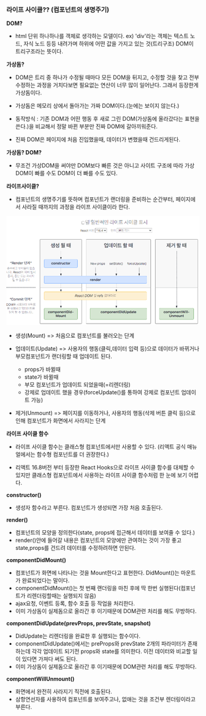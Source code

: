 ### 라이프 사이클?? (컴포넌트의 생명주기)

**DOM?**

- html 단위 하나하나를 객체로 생각하는 모델이다.
    ex) 'div'라는 객체는 텍스트 노드, 자식 노드 등등 내려가며 하위에 어떤 값을 가지고 있는 것(트리구조)
    DOM이 트리구조라는 뜻이다.

**가상돔?**

- DOM은 트리 중 하나가 수정될 때마다 모든 DOM을 뒤지고, 수정할 것을 찾고 전부 수정하는 과정을 거치다보면 필요없는 연산이 너무 많이 일어난다.
    그래서 등장한게 가상돔이다.

- 가상돔은 메모리 상에서 돌아가는 가짜 DOM이다.(눈에는 보이지 않는다.)

- 동작방식 : 기존 DOM과 어떤 행동 후 새로 그린 DOM(가상돔에 올라갔다는 표현을 쓴다.)을 비교해서 정말 바뀐 부분만 진짜 DOM에 갈아끼워준다.

- 진짜 DOM은 페이지에 처음 진입했을때, 데이터가 변했을때 건드리게된다.

**가상돔? DOM?**

- 무조건 가상DOM을 써야만 DOM보다 빠른 것은 아니고 사이트 구조에 따라 가상DOM이 빠를 수도 DOM이 더 빠를 수도 있다.

**라이프사이클?**

- 컴포넌트의 생명주기를 뜻하며 컴포넌트가 랜더링을 준비하는 순간부터, 페이지에서 사라질 때까지의 과정을 라이프 사이클이라 한다.

![](라이프사이클.png)

- 생성(Mount) => 처음으로 컴포넌트를 불러오는 단계

- 업데이트(Update) => 사용자의 행동(클릭,데이터 입력 등)으로 데이터가 바뀌거나 부모컴포넌트가 랜더링할 때 업데이트 된다.
    - props가 바뀔때 
    - state가 바뀔때
    - 부모 컴포넌트가 업데이트 되었을때(=리렌더링)
    - 강제로 업데이트 했을 경우(forceUpdate()를 통하여 강제로 컴포넌트 업데이트 가능)

- 제거(Unmount) => 페이지를 이동하거나, 사용자의 행동(삭제 버튼 클릭 등)으로 인해 컴포넌트가 화면에서 사라지는 단계

**라이프 사이클 함수**

- 라이프 사이클 함수는 클래스형 컴포넌트에서만 사용할 수 있다.
    (리액트 공식 매뉴얼에서는 함수형 컴포넌트를 더 권장한다.)

- 리액트 16.8버전 부터 등장한 React Hooks으로 라이프 사이클 함수를 대체할 수 있지만 클래스형 컴포넌트에서 사용하는 라이프 사이클 함수처럼 
  한 눈에 보기 어렵다.

__constructor()__
* 생성자 함수라고 부른다. 컴포넌트가 생성되면 가장 처음 호출된다.

__render()__
* 컴포넌트의 모양을 정의한다(state, props에 접근해서 데이터를 보여줄 수 있다.)
* render()안에 들어갈 내용은 컴포넌트의 모양에만 관여하는 것이 가장 좋고 state,props를 건드려 데이터를 수정하려하면 안된다.

__componentDidMount()__
* 컴포넌트가 화면에 나타나는 것을 Mount한다고 표현한다. DidMount()는 마운트가 완료되었다는 말이다.
* componentDidMount()는 첫 번째 랜더링을 마친 후에 딱 한번 실행된다(컴포넌트가 리렌더링할때는 실행되지 않음)
* ajax요청, 이벤트 등록, 함수 호출 등 작업을 처리한다.
* 이미 가상돔이 실제돔으로 올라간 후 이기때문에 DOM관련 처리를 해도 무방하다.

__componentDidUpdate(prevProps, prevState, snapshot)__
* DidUpdate는 리렌더링을 완료한 후 실행되는 함수이다.
* componentDidUpdate()에서는 preProps와 prevState 2개의 파라미터가 존재하는데 각각 업데이트 되기전 props와 state를 의미한다. 이전 데이터와 비교할 일이 있다면
가져다 써도 된다.
* 이미 가상돔이 실제돔으로 올라간 후 이기때문에 DOM관련 처리를 해도 무방하다.

__componentWillUnmount()__
* 화면에서 완전히 사라지기 직전에 호출된다.
* 삼항연선자를 사용하여 컴포넌트를 보여주고나, 없애는 것을 조건부 렌더링이라고 부른다.